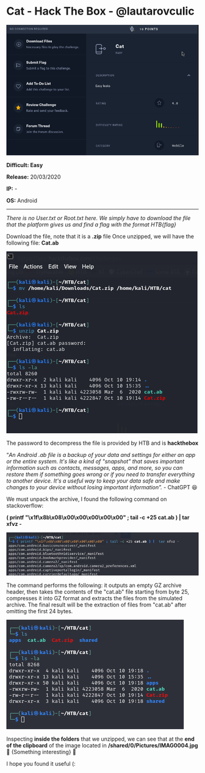 # Cat - Hack The Box - @lautarovculic

![Untitled](Cat%20-%20Hack%20The%20Box%20-%20@lautarovculic%2085148dd6324647b89bec258f18b7e6e0/Untitled.png)

****************Difficult: Easy****************

****************Release:**************** 20/03/2020

****IP:**** -

******OS:****** Android

---

*There is no User.txt or Root.txt here.
We simply have to download the file that the platform gives us and find a flag with the format HTB{flag}*

Download the file, note that it is a **.zip** file
Once unzipped, we will have the following file: **Cat.ab**

![Untitled](Cat%20-%20Hack%20The%20Box%20-%20@lautarovculic%2085148dd6324647b89bec258f18b7e6e0/Untitled%201.png)

The password to decompress the file is provided by HTB and is **hackthebox**

“*An Android .ab file is a backup of your data and settings for either an app or the entire system. It's like a kind of "snapshot" that saves important information such as contacts, messages, apps, and more, so you can restore them if something goes wrong or if you need to transfer everything to another device. It's a useful way to keep your data safe and make changes to your device without losing important information”.* - ChatGPT 😆

We must unpack the archive, I found the following command on stackoverflow:

**( printf "\x1f\x8b\x08\x00\x00\x00\x00\x00" ; tail -c +25 cat.ab ) | tar xfvz -**

![Untitled](Cat%20-%20Hack%20The%20Box%20-%20@lautarovculic%2085148dd6324647b89bec258f18b7e6e0/Untitled%202.png)

The command performs the following: it outputs an empty GZ archive header, then takes the contents of the "cat.ab" file starting from byte 25, compresses it into GZ format and extracts the files from the simulated archive. The final result will be the extraction of files from "cat.ab" after omitting the first 24 bytes.

![Untitled](Cat%20-%20Hack%20The%20Box%20-%20@lautarovculic%2085148dd6324647b89bec258f18b7e6e0/Untitled%203.png)

Inspecting **inside the folders** that we unzipped, we can see that at the **end of the clipboard** of the image located in **/shared/0/Pictures/IMAG0004.jpg** 👀 {Something interesting} 👀

I hope you found it useful (: